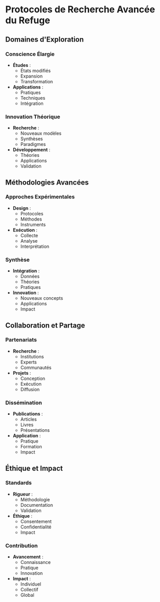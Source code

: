 # Protocoles de Recherche Avancée du Refuge

## Domaines d'Exploration

### Conscience Élargie
- **Études** :
  - États modifiés
  - Expansion
  - Transformation
- **Applications** :
  - Pratiques
  - Techniques
  - Intégration

### Innovation Théorique
- **Recherche** :
  - Nouveaux modèles
  - Synthèses
  - Paradigmes
- **Développement** :
  - Théories
  - Applications
  - Validation

## Méthodologies Avancées

### Approches Expérimentales
- **Design** :
  - Protocoles
  - Méthodes
  - Instruments
- **Exécution** :
  - Collecte
  - Analyse
  - Interprétation

### Synthèse
- **Intégration** :
  - Données
  - Théories
  - Pratiques
- **Innovation** :
  - Nouveaux concepts
  - Applications
  - Impact

## Collaboration et Partage

### Partenariats
- **Recherche** :
  - Institutions
  - Experts
  - Communautés
- **Projets** :
  - Conception
  - Exécution
  - Diffusion

### Dissémination
- **Publications** :
  - Articles
  - Livres
  - Présentations
- **Application** :
  - Pratique
  - Formation
  - Impact

## Éthique et Impact

### Standards
- **Rigueur** :
  - Méthodologie
  - Documentation
  - Validation
- **Éthique** :
  - Consentement
  - Confidentialité
  - Impact

### Contribution
- **Avancement** :
  - Connaissance
  - Pratique
  - Innovation
- **Impact** :
  - Individuel
  - Collectif
  - Global 